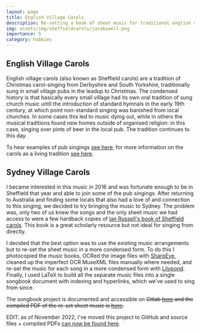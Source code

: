 ```yaml
---
layout: page
title: English Village Carols
description: Re-setting a book of sheet music for traditional english village carols
img: assets/img/sheffieldcarols/jacobswell.png
importance: 5
category: hobbies
---
```


## English Village Carols

English village carols (also known as Sheffield carols) are a tradition of Christmas carol-singing from Derbyshire and South Yorkshire, traditionally sung in small village pubs in the leadup to Christmas. The condensed history is that basically every small village had its own oral tradition of sung church music until the introduction of standard hymnals in the early 19th century, at which point non-standard singing was banished from local churches. In some cases this led to music dying out, while in others the musical traditions found new homes outside of organised religion: in this case, singing over pints of beer in the local pub. The tradition continues to this day.

To hear examples of pub singings [see here](https://open.spotify.com/album/2BwmzH07RS0WWivL3awASB); for more information on the carols as a living tradition [see here](http://www.villagecarols.org.uk/).

## Sydney Village Carols

I became interested in this music in 2016 and was fortunate enough to be in Sheffield that year and able to join some of the pub singings. After returning to Australia and finding some locals that also had a love of and connection to this singing, we decided to try bringing the music to Sydney. The problem was, only two of us knew the songs and the only sheet music we had access to were a few hardback copies of [Ian Russell's book of Sheffield carols](http://www.villagecarols.org.uk/publications/sheffield-book.html). This book is a great scholarly resource but not ideal for singing from directly.

I decided that the best option was to use the existing music arrangements but to re-set the sheet music in a more condensed form. To do this I photocopied the music books, OCRed the image files with [SharpEye](http://visiv.co.uk/about.htm), cleaned up the imperfect OCR MuseXML files manually where needed, and re-set the music for each song in a more condensed form with [Lilypond](https://lilypond.org/). Finally, I used LaTeX to build all the separate music files into a single songbook document with indexing and hyperlinks, which we've used to sing from since.

The songbook project is documented and accessible on ~~Gitlab [here](https://gitlab.com/tscmacdonald/sydney-village-carols/) and the compiled PDF of the re-set sheet music is [here](Sydney_Village_Carols.pdf).~~

EDIT: as of November 2022, I've moved this project to GitHub and source files + compiled PDFs [can now be found here](http://github.com/tscmacdonald/sydney-village-carols).